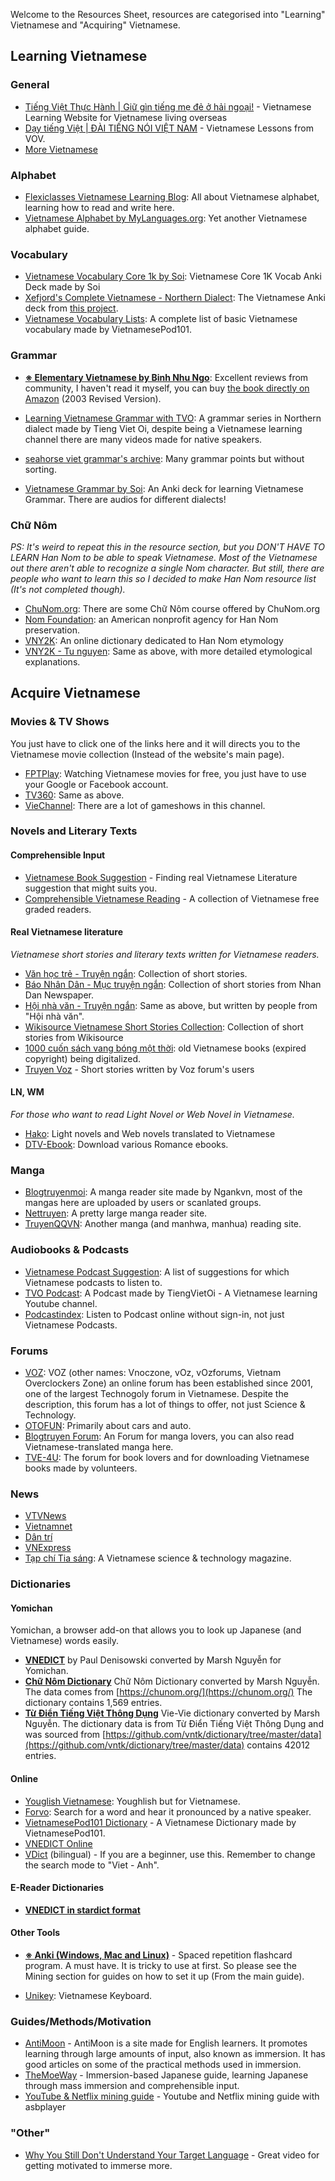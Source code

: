 Welcome to the Resources Sheet, resources are categorised into "Learning" Vietnamese and "Acquiring" Vietnamese. 

## Learning Vietnamese

### General
- [Tiếng Việt Thực Hành | Giữ gìn tiếng mẹ đẻ ở hải ngoại!](https://tiengviethuchanh.wordpress.com/) - Vietnamese Learning Website for Vietnamese living overseas
- [Dạy tiếng Việt | ĐÀI TIẾNG NÓI VIỆT NAM](https://vovworld.vn/vi-VN/day-tieng-viet/316.vov) - Vietnamese Lessons from VOV.
- [More Vietnamese](https://morevietnamese.com/)


### Alphabet
- [Flexiclasses Vietnamese Learning Blog](https://flexiclasses.com/vietnamese/alphabet/): All about Vietnamese alphabet, learning how to read and write here.
- [Vietnamese Alphabet by MyLanguages.org](http://www.mylanguages.org/vietnamese_alphabet.php): Yet another Vietnamese alphabet guide.

### Vocabulary

- [Vietnamese Vocabulary Core 1k by Soi](https://ankiweb.net/shared/info/687513656): Vietnamese Core 1K Vocab Anki Deck made by Soi
- [Xefjord's Complete Vietnamese - Northern Dialect](https://www.dropbox.com/sh/g4iz7sw992qzieg/AAD-iCCcDrUmfUPsXU3JtvWLa?dl=0): The Vietnamese Anki deck from [this project](https://www.reddit.com/r/languagelearning/comments/ywuj8g/100_free_anki_language_decks_xefjords_complete/).
- [Vietnamese Vocabulary Lists](https://www.vietnamesepod101.com/vietnamese-vocabulary-lists/): A complete list of basic Vietnamese vocabulary made by VietnamesePod101.

### Grammar
- [**※ Elementary Vietnamese by Binh Nhu Ngo**](https://archive.org/details/elementaryvietna0000ngnh/): Excellent reviews from community, I haven't read it myself, you can buy [the book directly on Amazon](https://www.amazon.com/Elementary-Vietnamese-Binh-Nhu-Ph-D/dp/0804833699) (2003 Revised Version).

- [Learning Vietnamese Grammar with TVO](https://www.youtube.com/playlist?list=PLpDgPu_Hq9ZxWC8CAODefCnjAov6t-3ev): A grammar series in Northern dialect made by Tieng Viet Oi, despite being a Vietnamese learning channel there are many videos made for native speakers.

- [seahorse viet grammar's archive](https://seahorseviet.wordpress.com/category/grammar/): Many grammar points but without sorting.

- [Vietnamese Grammar by Soi](https://ankiweb.net/shared/info/1707723482): An Anki deck for learning Vietnamese Grammar. There are audios for different dialects!

### Chữ Nôm

*PS: It's weird to repeat this in the resource section, but you DON'T HAVE TO LEARN Han Nom to be able to speak Vietnamese. Most of the Vietnamese out there aren't able to recognize a single Nom character. But still, there are people who want to learn this so I decided to make Han Nom resource list (It's not completed though).*

- [ChuNom.org](https://chunom.org/): There are some Chữ Nôm course offered by ChuNom.org
- [Nom Foundation](https://nomfoundation.org/): an American nonprofit agency for Han Nom preservation. 
- [VNY2K](http://vny2k.com/hannom/index.aspx): An online dictionary dedicated to Han Nom etymology
- [VNY2K - Tu nguyen](http://vny2k.com/hannom/tunguyen.asp): Same as above, with more detailed etymological explanations.

## Acquire Vietnamese

### Movies & TV Shows
You just have to click one of the links here and it will directs you to the Vietnamese movie collection (Instead of the website's main page).

- [FPTPlay](https://fptplay.vn/block/category_vod/viet-nam-5575464417dc1321ee858668): Watching Vietnamese movies for free, you just have to use your Google or Facebook account. 
- [TV360](https://tv360.vn/movies/phim-viet-nam?c=3733): Same as above.
- [VieChannel](https://www.youtube.com/channel/UCkna2OcuN1E6u5I8GVtdkOw): There are a lot of gameshows in this channel.

### Novels and Literary Texts

#### Comprehensible Input

- [Vietnamese Book Suggestion](books.md) - Finding real Vietnamese Literature suggestion that might suits you.
- [Comprehensible Vietnamese Reading](https://daihocmo.github.io/archive/vietnamese-reading/) - A collection of Vietnamese free graded readers.
 
#### Real Vietnamese literature

_Vietnamese short stories and literary texts written for Vietnamese readers._

- [Văn học trẻ - Truyện ngắn](https://vanhoctre.com/tac-gia-tac-pham/van-hoc-viet-nam/truyen-ngan): Collection of short stories.
- [Báo Nhân Dân - Mục truyện ngắn](https://nhandan.vn/truyen-ngan/): Collection of short stories from Nhan Dan Newspaper.
- [Hội nhà văn - Truyện ngắn](https://vanvn.vn/tac-pham-moi/truyen-ngan/): Same as above, but written by people from "Hội nhà văn".
- [Wikisource Vietnamese Short Stories Collection](https://vi.wikisource.org/wiki/Th%E1%BB%83_lo%E1%BA%A1i:Truy%E1%BB%87n_ng%E1%BA%AFn_Vi%E1%BB%87t_Nam): Collection of short stories from Wikisource
- [1000 cuốn sách vang bóng một thời](https://tve-4u.org/forums/1000-quyen-sach-viet-mot-thoi-vang-bong.136/): old Vietnamese books (expired copyright) being digitalized. 
- [Truyen Voz](https://voz.vn/f/truyen-voz.96/) - Short stories written by Voz forum's users

#### LN, WM

_For those who want to read Light Novel or Web Novel in Vietnamese._

- [Hako](https://ln.hako.vn/): Light novels and Web novels translated to Vietnamese
- [DTV-Ebook](https://www.dtv-ebook.com): Download various Romance ebooks.

### Manga
- [Blogtruyenmoi](https://blogtruyenmoi.com/): A manga reader site made by Ngankvn, most of the mangas here are uploaded by users or scanlated groups.
- [Nettruyen](https://nettruyenco.vn/): A pretty large manga reader site.
- [TruyenQQVN](https://truyenqqvn.com/): Another manga (and manhwa, manhua) reading site.  

### Audiobooks & Podcasts
- [Vietnamese Podcast Suggestion](podcasts.md): A list of suggestions for which Vietnamese podcasts to listen to.
- [TVO Podcast](https://www.youtube.com/playlist?list=PLpDgPu_Hq9Zx5cejuDGZPWdDyTPAgse7P): A Podcast made by TiengVietOi - A Vietnamese learning Youtube channel.
- [Podcastindex](https://podcastindex.org/): Listen to Podcast online without sign-in, not just Vietnamese Podcasts.

### Forums
- [VOZ](https://voz.vn/): VOZ (other names: Vnoczone, vOz, vOzforums, Vietnam Overclockers Zone) an online forum has been established since 2001, one of the largest Technogoly forum in Vietnamese. Despite the description, this forum has a lot of things to offer, not just Science & Technology.  
- [OTOFUN](https://www.otofun.net/forums): Primarily about cars and auto.
- [Blogtruyen Forum](https://forum.blogtruyenmoi.com/): An Forum for manga lovers, you can also read Vietnamese-translated manga here.
- [TVE-4U](https://tve-4u.org/): The forum for book lovers and for downloading Vietnamese books made by volunteers.

### News
- [VTVNews](https://vtv.vn/)
- [Vietnamnet](https://vietnamnet.vn/)
- [Dân trí](https://dantri.com.vn/)
- [VNExpress](https://vnexpress.net/)
- [Tạp chí Tia sáng](https://tiasang.com.vn/): A Vietnamese science & technology magazine.

### Dictionaries
#### Yomichan
Yomichan, a browser add-on that allows you to look up Japanese (and Vietnamese) words easily. 

- **[VNEDICT](https://www.mediafire.com/folder/9ss2pn046fcjo/Vi%E1%BB%87t_-_Anh)** by Paul Denisowski converted by Marsh Nguyễn for Yomichan.
- **[Chữ Nôm Dictionary](https://www.mediafire.com/file/sn5xjfcp045vh9p/Ch%E1%BB%AF_N%C3%B4m.zip/file)** Chữ Nôm Dictionary converted by Marsh Nguyễn. The data comes from [https://chunom.org/](https://chunom.org/) The dictionary contains 1,569 entries.
- **[Từ Điển Tiếng Việt Thông Dụng](https://www.mediafire.com/file/ekopqoj0627tpkw/T%E1%BB%AB_%C4%91i%E1%BB%83n_ti%E1%BA%BFng_Vi%E1%BB%87t.zip/file)** Vie-Vie dictionary converted by Marsh Nguyễn. The dictionary data is from Từ Điển Tiếng Việt Thông Dụng and was sourced from [https://github.com/vntk/dictionary/tree/master/data](https://github.com/vntk/dictionary/tree/master/data) contains 42012 entries.

#### Online
- [Youglish Vietnamese](https://youglish.com/vietnamese): Youghlish but for Vietnamese.
- [Forvo](https://forvo.com/languages/vi/): Search for a word and hear it pronounced by a native speaker.
- [VietnamesePod101 Dictionary](https://www.vietnamesepod101.com/vietnamese-dictionary/) - A Vietnamese Dictionary made by VietnamesePod101.
- [VNEDICT Online](http://www.denisowski.org/Vietnamese/Vietnamese.html)
- [VDict](http://1.vndic.net/) (bilingual) - If you are a beginner, use this. 
Remember to change the search mode to "Viet - Anh".

#### E-Reader Dictionaries
- **[VNEDICT in stardict format](https://www.mediafire.com/folder/9ss2pn046fcjo/Vi%E1%BB%87t_-_Anh)**

#### Other Tools

- **[※ Anki (Windows, Mac and Linux)](https://apps.ankiweb.net/)** - Spaced repetition flashcard program. A must have. It is tricky to use at first. So please see the Mining section for guides on how to set it up (From the main guide).

- [Unikey](https://www.unikey.org/download.html): Vietnamese Keyboard.
    
  
### Guides/Methods/Motivation

- [AntiMoon](http://www.antimoon.com/) - AntiMoon is a site made for English learners. It promotes learning through large amounts of input, also known as immersion. It has good articles on some of the practical methods used in immersion.
- [TheMoeWay](http://learnjapanese.moe/) - Immersion-based Japanese guide, learning Japanese through mass immersion and comprehensible input.
- [YouTube & Netflix mining guide](https://soyuz18.notion.site/Sentence-mining-from-Netflix-and-YouTube-with-asbplayer-83a03590cd8349ba81ca10340645b565) - Youtube and Netflix mining guide with asbplayer

### "Other"

- [Why You Still Don't Understand Your Target Language](https://youtu.be/_LIz-Wbt4us) - Great video for getting motivated to immerse more.

